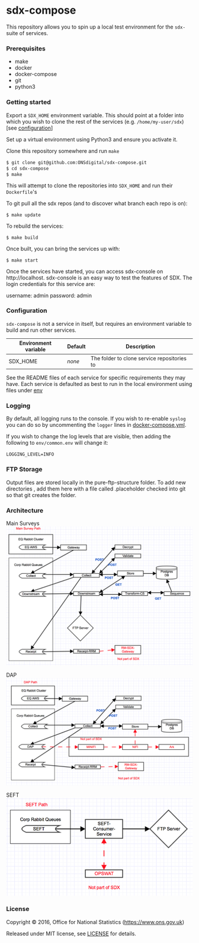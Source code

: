 # sdx-compose

This repository allows you to spin up a local test environment for the ``sdx-`` suite of services.

### Prerequisites

 - make
 - docker
 - docker-compose
 - git
 - python3

### Getting started

Export a ``SDX_HOME`` environment variable. This should point at a folder into
which you wish to clone the rest of the services (e.g. ``/home/my-user/sdx``)
[see [configuration](#configuration)]

Set up a virtual environment using Python3 and ensure you activate it.

Clone this repository somewhere and run ``make``

```shell
$ git clone git@github.com:ONSdigital/sdx-compose.git
$ cd sdx-compose
$ make
```

This will attempt to clone the repositories into ``SDX_HOME`` and run their ``Dockerfile``'s

To git pull all the sdx repos (and to discover what branch each repo is on):

```shell
$ make update
```

To rebuild the services:

```shell
$ make build
```

Once built, you can bring the services up with:

```shell
$ make start
```

Once the services have started, you can access sdx-console on http://localhost. 
sdx-console is an easy way to test the features of SDX. The login credentials for this service are:

username: admin
password: admin



### Configuration

``sdx-compose`` is not a service in itself, but requires an environment variable
to build and run other services.

| Environment variable | Default | Description
| -------------------- | ------- | -----------
| SDX_HOME             | _none_  | The folder to clone service repositories to


See the README files of each service for specific requirements they may have.
Each service is defaulted as best to run in the local environment using files
under [env](env)

### Logging

By default, all logging runs to the console. If you wish to re-enable ``syslog``
you can do so by uncommenting the ``logger`` lines in [docker-compose.yml](docker-compose.yml).

If you wish to change the log levels that are visible, then adding the following to `env/common.env` will change it:
```
LOGGING_LEVEL=INFO
```

### FTP Storage
Output files are stored locally in the pure-ftp-structure folder. To add new directories , add them here with a 
file called .placeholder checked into git so that git creates the folder.

### Architecture

Main Surveys
![SDX Architecture](docs/SDX1mainpath.png)

DAP
![SDX Architecture](docs/SDX2dappath.png)

SEFT
![SDX Architecture](docs/SDX3seftpath.png)

### License

Copyright ©‎ 2016, Office for National Statistics (https://www.ons.gov.uk)

Released under MIT license, see [LICENSE](LICENSE) for details.
